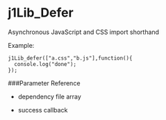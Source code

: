 # j1Lib_Defer
Asynchronous JavaScript and CSS import shorthand

Example:

    j1Lib_defer(["a.css","b.js"],function(){
      console.log("done");
    });
    
###Parameter Reference
- dependency file array

- success callback
